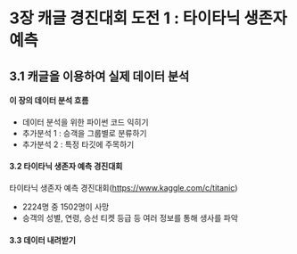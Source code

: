 # 3장 캐글 경진대회 도전 1 : 타이타닉 생존자 예측

## 3.1 캐글을 이용하여 실제 데이터 분석

#### 이 장의 데이터 분석 흐름
 - 데이터 분석을 위한 파이썬 코드 익히기
 - 추가분석 1 : 승객을 그룹별로 분류하기
 - 추가분석 2 : 특정 타깃에 주목하기

#### 3.2 타이타닉 생존자 예측 경진대회

타이타닉 생존자 예측 경진대회(https://www.kaggle.com/c/titanic)
 - 2224명 중 1502명이 사망
 - 승객의 성별, 연령, 승선 티켓 등급 등 여러 정보를 통해 생사를 파악

#### 3.3 데이터 내려받기


